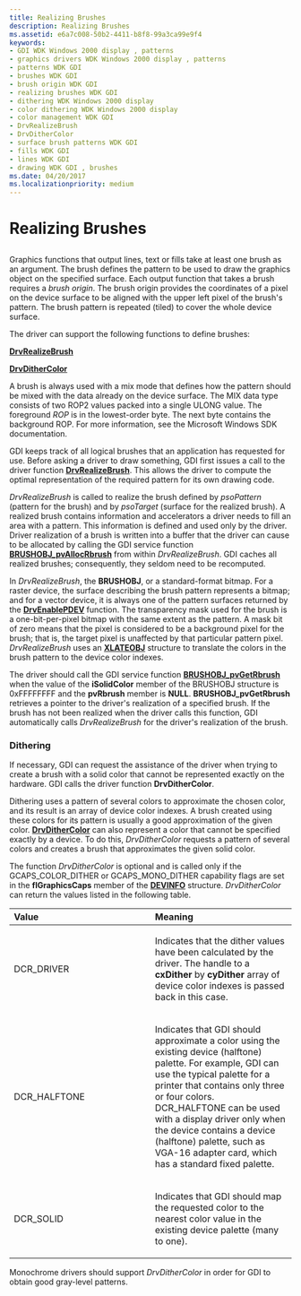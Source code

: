 ```yaml
---
title: Realizing Brushes
description: Realizing Brushes
ms.assetid: e6a7c008-50b2-4411-b8f8-99a3ca99e9f4
keywords:
- GDI WDK Windows 2000 display , patterns
- graphics drivers WDK Windows 2000 display , patterns
- patterns WDK GDI
- brushes WDK GDI
- brush origin WDK GDI
- realizing brushes WDK GDI
- dithering WDK Windows 2000 display
- color dithering WDK Windows 2000 display
- color management WDK GDI
- DrvRealizeBrush
- DrvDitherColor
- surface brush patterns WDK GDI
- fills WDK GDI
- lines WDK GDI
- drawing WDK GDI , brushes
ms.date: 04/20/2017
ms.localizationpriority: medium
---
```


# Realizing Brushes


## <span id="ddk_realizing_brushes_gg"></span><span id="DDK_REALIZING_BRUSHES_GG"></span>


Graphics functions that output lines, text or fills take at least one brush as an argument. The brush defines the pattern to be used to draw the graphics object on the specified surface. Each output function that takes a brush requires a *brush origin*. The brush origin provides the coordinates of a pixel on the device surface to be aligned with the upper left pixel of the brush's pattern. The brush pattern is repeated (tiled) to cover the whole device surface.

The driver can support the following functions to define brushes:

[**DrvRealizeBrush**](/windows/win32/api/winddi/nf-winddi-drvrealizebrush)

[**DrvDitherColor**](/windows/win32/api/winddi/nf-winddi-drvdithercolor)

A brush is always used with a mix mode that defines how the pattern should be mixed with the data already on the device surface. The MIX data type consists of two ROP2 values packed into a single ULONG value. The foreground *ROP* is in the lowest-order byte. The next byte contains the background ROP. For more information, see the Microsoft Windows SDK documentation.

GDI keeps track of all logical brushes that an application has requested for use. Before asking a driver to draw something, GDI first issues a call to the driver function [**DrvRealizeBrush**](/windows/win32/api/winddi/nf-winddi-drvrealizebrush). This allows the driver to compute the optimal representation of the required pattern for its own drawing code.

*DrvRealizeBrush* is called to realize the brush defined by *psoPattern* (pattern for the brush) and by *psoTarget* (surface for the realized brush). A realized brush contains information and accelerators a driver needs to fill an area with a pattern. This information is defined and used only by the driver. Driver realization of a brush is written into a buffer that the driver can cause to be allocated by calling the GDI service function [**BRUSHOBJ\_pvAllocRbrush**](/windows/win32/api/winddi/nf-winddi-brushobj_pvallocrbrush) from within *DrvRealizeBrush*. GDI caches all realized brushes; consequently, they seldom need to be recomputed.

In *DrvRealizeBrush*, the **BRUSHOBJ**, or a standard-format bitmap. For a raster device, the surface describing the brush pattern represents a bitmap; and for a vector device, it is always one of the pattern surfaces returned by the [**DrvEnablePDEV**](/windows/win32/api/winddi/nf-winddi-drvenablepdev) function. The transparency mask used for the brush is a one-bit-per-pixel bitmap with the same extent as the pattern. A mask bit of zero means that the pixel is considered to be a background pixel for the brush; that is, the target pixel is unaffected by that particular pattern pixel. *DrvRealizeBrush* uses an [**XLATEOBJ**](/windows/win32/api/winddi/ns-winddi-_xlateobj) structure to translate the colors in the brush pattern to the device color indexes.

The driver should call the GDI service function [**BRUSHOBJ\_pvGetRbrush**](/windows/win32/api/winddi/nf-winddi-brushobj_pvgetrbrush) when the value of the **iSolidColor** member of the BRUSHOBJ structure is 0xFFFFFFFF and the **pvRbrush** member is **NULL**. **BRUSHOBJ\_pvGetRbrush** retrieves a pointer to the driver's realization of a specified brush. If the brush has not been realized when the driver calls this function, GDI automatically calls *DrvRealizeBrush* for the driver's realization of the brush.

### <span id="Dithering"></span><span id="dithering"></span><span id="DITHERING"></span>Dithering

If necessary, GDI can request the assistance of the driver when trying to create a brush with a solid color that cannot be represented exactly on the hardware. GDI calls the driver function **DrvDitherColor**.

Dithering uses a pattern of several colors to approximate the chosen color, and its result is an array of device color indexes. A brush created using these colors for its pattern is usually a good approximation of the given color. [**DrvDitherColor**](/windows/win32/api/winddi/nf-winddi-drvdithercolor) can also represent a color that cannot be specified exactly by a device. To do this, *DrvDitherColor* requests a pattern of several colors and creates a brush that approximates the given solid color.

The function *DrvDitherColor* is optional and is called only if the GCAPS\_COLOR\_DITHER or GCAPS\_MONO\_DITHER capability flags are set in the **flGraphicsCaps** member of the [**DEVINFO**](/windows/win32/api/winddi/ns-winddi-tagdevinfo) structure. *DrvDitherColor* can return the values listed in the following table.

<table>
<colgroup>
<col width="50%" />
<col width="50%" />
</colgroup>
<thead>
<tr class="header">
<th align="left">Value</th>
<th align="left">Meaning</th>
</tr>
</thead>
<tbody>
<tr class="odd">
<td align="left"><p>DCR_DRIVER</p></td>
<td align="left"><p>Indicates that the dither values have been calculated by the driver. The handle to a <strong>cxDither</strong> by <strong>cyDither</strong> array of device color indexes is passed back in this case.</p></td>
</tr>
<tr class="even">
<td align="left"><p>DCR_HALFTONE</p></td>
<td align="left"><p>Indicates that GDI should approximate a color using the existing device (halftone) palette. For example, GDI can use the typical palette for a printer that contains only three or four colors. DCR_HALFTONE can be used with a display driver only when the device contains a device (halftone) palette, such as VGA-16 adapter card, which has a standard fixed palette.</p></td>
</tr>
<tr class="odd">
<td align="left"><p>DCR_SOLID</p></td>
<td align="left"><p>Indicates that GDI should map the requested color to the nearest color value in the existing device palette (many to one).</p></td>
</tr>
</tbody>
</table>

 

Monochrome drivers should support *DrvDitherColor* in order for GDI to obtain good gray-level patterns.

 

